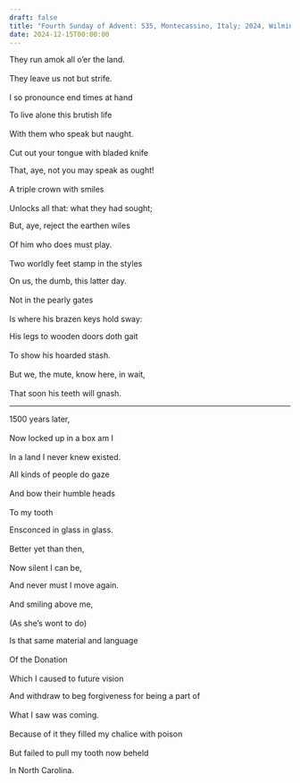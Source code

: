 ```yaml
---
draft: false
title: "Fourth Sunday of Advent: 535, Montecassino, Italy; 2024, Wilmington, USA"
date: 2024-12-15T00:00:00
---
```

They run amok all o’er the land. <br>  
They leave us not but strife. <br>  
I so pronounce end times at hand <br>  

To live alone this brutish life <br>  
With them who speak but naught. <br>  
Cut out your tongue with bladed knife <br>  

That, aye, not you may speak as ought! <br>  
A triple crown with smiles <br>  
Unlocks all that: what they had sought; <br>  

But, aye, reject the earthen wiles <br>  
Of him who does must play. <br>  
Two worldly feet stamp in the styles <br>  

On us, the dumb, this latter day. <br>  
Not in the pearly gates <br>  
Is where his brazen keys hold sway: <br>  

His legs to wooden doors doth gait <br>  
To show his hoarded stash. <br>  
But we, the mute, know here, in wait, <br>  
That soon his teeth will gnash. <br>  

---

1500 years later, <br>  
Now locked up in a box am I <br>  
In a land I never knew existed. <br>  

All kinds of people do gaze <br>  
And bow their humble heads <br>  
To my tooth <br>  

Ensconced in glass in glass. <br>  
Better yet than then, <br>  
Now silent I can be, <br>  

And never must I move again. <br>  
And smiling above me, <br>  
(As she’s wont to do) <br>  

Is that same material and language <br>  
Of the Donation <br>  
Which I caused to future vision <br>  

And withdraw to beg forgiveness for being a part of <br>  
What I saw was coming. <br>  
Because of it they filled my chalice with poison <br>  
But failed to pull my tooth now beheld <br>  

In North Carolina.